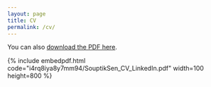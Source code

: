 ```yaml
---
layout: page
title: CV
permalink: /cv/
---
```

<!---
To get this link, upload to dropbox and then open the file on the dropbox website. Click sharing and then generate the link. Use that link below. Make sure that the link is of the form: https://www.dropbox.com/s/ALPHANUMERICSTRING/fname.pdf https://www.dropbox.com/s/jqqe34mc3pudwtg/SouptikSen_18June_CV.pdf?dl=0
-->
You can also [download the PDF here](https://www.dropbox.com/s/omyjxsf7lt6xzsx/SouptikSenCV_20190630.pdf?dl=0).

{% include embedpdf.html code="i4rq8iya8y7mm94/SouptikSen_CV_LinkedIn.pdf" width=100 height=800 %}
